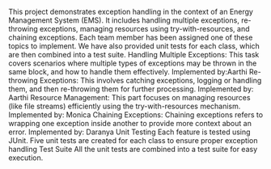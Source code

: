 This project demonstrates exception handling in the context of an Energy Management System (EMS). It includes handling multiple exceptions, re-throwing exceptions, managing resources using try-with-resources, and chaining exceptions. Each team member has been assigned one of these topics to implement. We have also provided unit tests for each class, which are then combined into a test suite.
Handling Multiple Exceptions: This task covers scenarios where multiple types of exceptions may be thrown in the same block, and how to handle them effectively.
Implemented by:Aarthi
Re-throwing Exceptions: This involves catching exceptions, logging or handling them, and then re-throwing them for further processing.
Implemented by: Aarthi
Resource Management: This part focuses on managing resources (like file streams) efficiently using the try-with-resources mechanism.
Implemented by: Monica
Chaining Exceptions: Chaining exceptions refers to wrapping one exception inside another to provide more context about an error.
Implemented by: Daranya
Unit Testing
Each feature is tested using JUnit. Five unit tests are created for each class to ensure proper exception handling
Test Suite
All the unit tests are combined into a test suite for easy execution.
